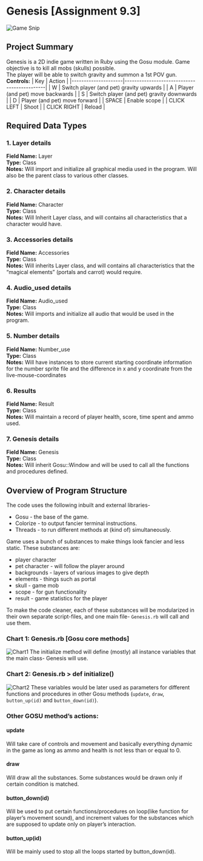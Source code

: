 # Genesis [Assignment 9.3]
![Game Snip](https://raw.githubusercontent.com/ut-kr/Genesis/main/overview/game-snip.png)
## Project Summary
Genesis is a 2D indie game written in Ruby using the Gosu module. Game objective is to kill all mobs (skulls) possible. <br>
The player will be able to switch gravity and summon a 1st POV gun.<br>
**Controls:**
|         Key         | Action                                      |
|---------------------|---------------------------------------------|
|          W          | Switch player (and pet) gravity upwards     |
|          A          | Player (and pet) move backwards             |
|          S          | Switch player (and pet) gravity downwards   |
|          D          | Player (and pet) move forward               |
|        SPACE        | Enable scope                                |
|     CLICK LEFT      | Shoot                                       |
|     CLICK RIGHT     | Reload                                      |

## Required Data Types
### 1. Layer details
**Field Name:** Layer<br>
**Type:** Class<br>
**Notes:** Will import and initialize all graphical media used in the program. Will also be the parent class to various other classes.

### 2. Character details
**Field Name:** Character<br> 
**Type:** Class<br>
**Notes:** Will Inherit Layer class, and will contains all characteristics 
that a character would have.

### 3. Accessories details
**Field Name:** Accessories<br>
**Type:** Class<br>
**Notes:**  Will inherits Layer class, and will contains all characteristics that the “magical elements” (portals and carrot) would require.

### 4. Audio_used details
**Field Name:** Audio_used<br>
**Type:** Class<br>
**Notes:**  Will imports and initialize all audio that would be used in the program.

### 5. Number details
**Field Name:** Number_use<br>
**Type:** Class<br>
**Notes:** Will have instances to store current starting coordinate information for the number sprite file and the difference in x and y coordinate from the live-mouse-coordinates

### 6. Results
**Field Name:** Result<br>
**Type:** Class<br>
**Notes:** Will maintain a record of player health, score, time spent and ammo used.

### 7. Genesis details
**Field Name:** Genesis<br>
**Type:** Class<br>
**Notes:** Will inherit Gosu::Window and will be used to call all the functions and procedures defined.

## Overview of Program Structure
The code uses the following inbuilt and external libraries-
* Gosu - the base of the game.
* Colorize - to output fancier terminal instructions.
* Threads - to run different methods at (kind of) simultaneously.

Game uses a bunch of substances to make things look fancier and  less static. These substances are:
* player character
* pet character - will follow the player around
* backgrounds - layers of various images to give depth
* elements - things such as portal
* skull - game mob
* scope - for gun functionality
* result  - game statistics for the player

To make the code cleaner, each of these substances will be modularized in their own separate script-files, and one main file- `Genesis.rb` will call and use them.

### Chart 1: Genesis.rb [Gosu core methods]
![Chart1](https://github.com/ut-kr/Genesis/blob/main/overview/chart1.png?raw=true)
The initialize method will define (mostly) all instance variables that the main class- Genesis will use.

### Chart 2: Genesis.rb > def initialize()
![Chart2](https://github.com/ut-kr/Genesis/blob/main/overview/char2.png?raw=true)
These variables would be later used as parameters for different functions and procedures in other Gosu methods (`update`, `draw`, `button_up(id)` and `button_down(id)`).

### Other GOSU method’s actions:
#### update
Will take care of controls and movement and basically everything dynamic in the game as long as ammo and health is not less than or equal to 0.
#### draw
Will draw all the substances. Some substances would be drawn only if certain condition is matched.
#### button_down(id)
Will   be   used   to   put   certain   functions/procedures   on loop(like   function   for   player’s movement sound), and increment values for the substances which are supposed to update only on player’s interaction.
#### button_up(id)
Will be mainly used to stop all the loops started by button_down(id).
